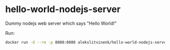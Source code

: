 # hello-world-nodejs-server
Dummy nodejs web server which says "Hello World!"

Run:
```bash
docker run -d --rm -p 8080:8080 alekslitvinenk/hello-world-nodejs-server
```
